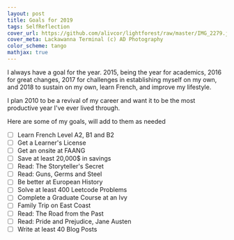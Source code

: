 ```yaml
---
layout: post
title: Goals for 2019
tags: SelfReflection
cover_url: https://github.com/alivcor/lightforest/raw/master/IMG_2279.jpg
cover_meta: Lackawanna Terminal (c) AD Photography
color_scheme: tango
mathjax: true
---
```

<style TYPE="text/css">
code.has-jax {font: inherit; font-size: 100%; background: inherit; border: inherit;}
</style>
<script type="text/x-mathjax-config">
MathJax.Hub.Config({
    tex2jax: {
        inlineMath: [['$','$']],
        skipTags: ['script', 'noscript', 'style', 'textarea', 'pre'] // removed 'code' entry
    }
});
MathJax.Hub.Queue(function() {
    var all = MathJax.Hub.getAllJax(), i;
    for(i = 0; i < all.length; i += 1) {
        all[i].SourceElement().parentNode.className += ' has-jax';
    }
});
</script>
<script type="text/javascript" src="https://cdnjs.cloudflare.com/ajax/libs/mathjax/2.7.4/MathJax.js?config=TeX-AMS_HTML-full"></script>


I always have a goal for the year. 2015, being the year for academics, 2016 for great changes, 2017 for challenges in establishing myself on my own, and 2018 to sustain on my own, learn French, and improve my lifestyle.


I plan 2010 to be a revival of my career and want it to be the most productive year I've ever lived through.

Here are some of my goals, will add to them as needed

- [ ] Learn French Level A2, B1 and B2
- [ ] Get a Learner's License
- [ ] Get an onsite at FAANG
- [ ] Save at least 20,000$ in savings
- [ ] Read: The Storyteller's Secret
- [ ] Read: Guns, Germs and Steel
- [ ] Be better at European History
- [ ] Solve at least 400 Leetcode Problems
- [ ] Complete a Graduate Course at an Ivy
- [ ] Family Trip on East Coast
- [ ] Read: The Road from the Past
- [ ] Read: Pride and Prejudice, Jane Austen
- [ ] Write at least 40 Blog Posts